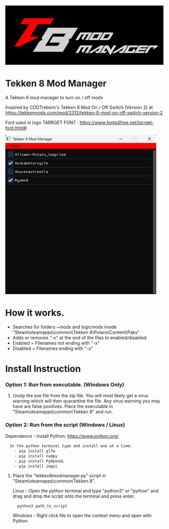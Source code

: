 
![Screenshot of a comment on a GitHub issue showing an image, added in the Markdown, of an Octocat smiling and raising a tentacle.](assets/banner.png)



# Tekken 8 Mod Manager
A Tekken 8 mod manager to turn on / off mods 

Inspired by CDDTreborn's Tekken 8 Mod On / Off Switch (Version 2) at https://tekkenmods.com/mod/3312/tekken-8-mod-on-off-switch-version-2


Font used in logo
TARRGET FONT : https://www.fonts4free.net/tarrget-font.html#


![Screenshot of a comment on a GitHub issue showing an image, added in the Markdown, of an Octocat smiling and raising a tentacle.](assets/screenshot.png)



# How it works.
- Searches for folders ~mods and logicmods inside "Steam\steamapps\common\Tekken 8\Polaris\Content\Paks"
- Adds or removes "-x" at the end of the files to enabled/disabled.
- Enabled = Filenames not ending with "-x"
- Disabled = Filenames ending with "-x"




# Install Instruction

   
   ### Option 1: Run from executable. (Windows Only)
   1. Unzip the exe file from the zip file. You will most likely get a virus warning which will then quarantine the file. Any virus warning you may have are false positives. Place the executable in "Steam\steamapps\common\Tekken 8" and run.


   ### Option 2: Run from the script (Windows / Linux)

   Dependence
    - Install Python: https://www.python.org/
         
      In the python terminal type and install one at a time:
        - pip install glfw
        - pip install numpy
        - pip install PyOpenGL
        - pip install imgui
      
   1. Place the "tekken8modmanager.py" script in "Steam\steamapps\common\Tekken 8".

      Linux - Open the python terminal and type "python3" or "python"  and drag and drop the script onto the terminal and press enter.

            python3 path_to_script

      Windows - Right click file to open the context menu and open with Python



   

